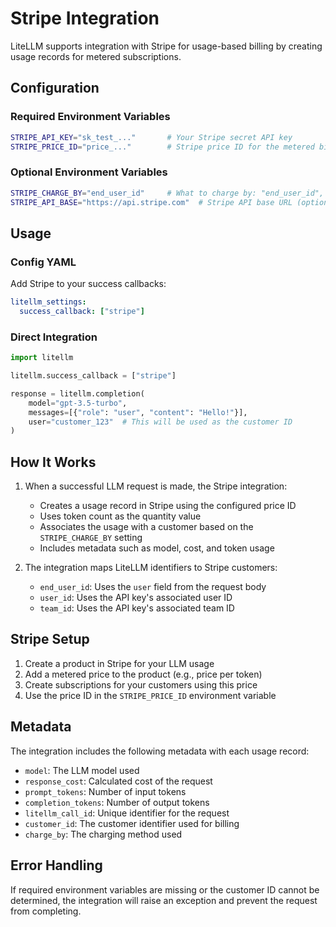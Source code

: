 # Stripe Integration

LiteLLM supports integration with Stripe for usage-based billing by creating usage records for metered subscriptions.

## Configuration

### Required Environment Variables

```bash
STRIPE_API_KEY="sk_test_..."       # Your Stripe secret API key
STRIPE_PRICE_ID="price_..."        # Stripe price ID for the metered billing item
```

### Optional Environment Variables

```bash
STRIPE_CHARGE_BY="end_user_id"     # What to charge by: "end_user_id", "user_id", or "team_id"
STRIPE_API_BASE="https://api.stripe.com"  # Stripe API base URL (optional)
```

## Usage

### Config YAML

Add Stripe to your success callbacks:

```yaml
litellm_settings:
  success_callback: ["stripe"]
```

### Direct Integration

```python
import litellm

litellm.success_callback = ["stripe"]

response = litellm.completion(
    model="gpt-3.5-turbo",
    messages=[{"role": "user", "content": "Hello!"}],
    user="customer_123"  # This will be used as the customer ID
)
```

## How It Works

1. When a successful LLM request is made, the Stripe integration:
   - Creates a usage record in Stripe using the configured price ID
   - Uses token count as the quantity value
   - Associates the usage with a customer based on the `STRIPE_CHARGE_BY` setting
   - Includes metadata such as model, cost, and token usage

2. The integration maps LiteLLM identifiers to Stripe customers:
   - `end_user_id`: Uses the `user` field from the request body
   - `user_id`: Uses the API key's associated user ID
   - `team_id`: Uses the API key's associated team ID

## Stripe Setup

1. Create a product in Stripe for your LLM usage
2. Add a metered price to the product (e.g., price per token)
3. Create subscriptions for your customers using this price
4. Use the price ID in the `STRIPE_PRICE_ID` environment variable

## Metadata

The integration includes the following metadata with each usage record:

- `model`: The LLM model used
- `response_cost`: Calculated cost of the request
- `prompt_tokens`: Number of input tokens
- `completion_tokens`: Number of output tokens
- `litellm_call_id`: Unique identifier for the request
- `customer_id`: The customer identifier used for billing
- `charge_by`: The charging method used

## Error Handling

If required environment variables are missing or the customer ID cannot be determined, the integration will raise an exception and prevent the request from completing.
